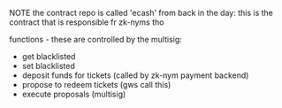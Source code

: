 NOTE the contract repo is called 'ecash' from back in the day: this is the contract that is responsible fr zk-nyms tho

functions - these are controlled by the multisig:
- get blacklisted
- set blacklisted
- deposit funds for tickets (called by zk-nym payment backend)
- propose to redeem tickets (gws call this)
- execute proposals (multisig)
